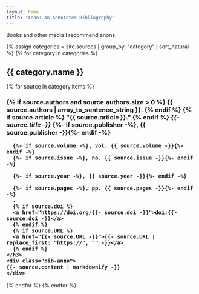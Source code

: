 ```yaml
---
layout: home
title: "Anon: An Annotated Bibliography"
---
```


Books and other media I recommend anons.

<!-- - Martin Kantor. *Distancing: Avoidant Personality Disorder*. -->

<!-- - name:  Far-Right Canon -->
<!-- - J. R. R. Tolkien. *The Lord of the Rings* -->
<!-- - Andrew Anglin. [*A Normie's Guide to the Alt-Right*](https://web.archive.org/web/20231210135756/https://dailystormer.in/a-normies-guide-to-the-alt-right/). -->
<!-- - Andrew Mac Donald (William Pierce). [*The Turner Diaries*](https://archive.org/details/the-turner-diaries-andrew-mac-donald-william-pierce). -->
<!-- Philosphy -->
<!-- + Albert Camus. *The Rebel*. -->
<!-- + Max Stirner. The Unique and Its Property -->
{% assign categories = site.sources | group_by: "category" | sort_natural %}
{% for category in categories %}
  <h2>{{ category.name }}</h2>
  {% for source in category.items %}
  <section class="bib">
    <h3 class="bib-title">
      {% if source.authors and source.authors.size > 0 %}
        {{ source.authors | array_to_sentence_string }}.
      {% endif %}
      {% if source.article %}
      "{{ source.article }}."
      {% endif %}
      <i>{{- source.title -}}</i>
      {%- if source.publisher -%}, {{ source.publisher -}}{%- endif -%}

      {%- if source.volume -%}, vol. {{ source.volume -}}{%- endif -%}
      {%- if source.issue -%}, no. {{ source.issue -}}{%- endif -%}

      {%- if source.year -%}, {{ source.year -}}{%- endif -%}

      {%- if source.pages -%}, pp. {{ source.pages -}}{%- endif -%}
      .
      {% if source.doi %}
      <a href="https://doi.org/{{- source.doi -}}">doi:{{- source.doi -}}</a>
      {% endif %}
      {% if source.URL %}
      <a href="{{- source.URL -}}">{{- source.URL | replace_first: "https://", "" -}}</a>
      {% endif %}
    </h3>
    <div class="bib-anno">
    {{- source.content | markdownify -}}
    </div>
  </section>
  {% endfor %}
{% endfor %}
